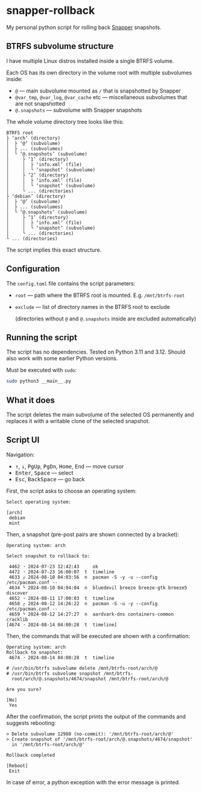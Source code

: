 # snapper-rollback

My personal python script for rolling back [Snapper](http://snapper.io) snapshots.


## BTRFS subvolume structure

I have multiple Linux distros installed inside a single BTRFS volume.

Each OS has its own directory in the volume root with multiple subvolumes inside:
- `@` — main subvolume mounted as `/` that is snapshotted by Snapper
- `@var_tmp`, `@var_log`, `@var_cache` etc — miscellaneous subvolumes that are not snapshotted
- `@.snapshots` — subvolume with Snapper snapshots

The whole volume directory tree looks like this:
```
BTRFS root
├ ‘arch’ (directory)
│  ├ ‘@’ (subvolume)
│  ├ ... (subvolumes)
│  └ ‘@.snapshots’ (subvolume)
│     ├ ‘1’ (directory)
│     │  ├ ‘info.xml’ (file)
│     │  └ ‘snapshot’ (subvolume)
│     ├ ‘2’ (directory)
│     │  ├ ‘info.xml’ (file)
│     │  └ ‘snapshot’ (subvolume)
│     └ ... (directories)
├ ‘debian’ (directory)
│  ├ ‘@’ (subvolume)
│  ├ ... (subvolumes)
│  └ ‘@.snapshots’ (subvolume)
│     ├ ‘1’ (directory)
│     │  ├ ‘info.xml’ (file)
│     │  └ ‘snapshot’ (subvolume)
│     └ ... (directories)
└ ... (directories)
```

The script implies this exact structure.


## Configuration

The `config.toml` file contains the script parameters:
- `root` — path where the BTRFS root is mounted. E.g. `/mnt/btrfs-root`
- `exclude` — list of directory names in the BTRFS root to exclude
  
  (directories without `@` and `@.snapshots` inside are excluded automatically)


## Running the script

The script has no dependencies. Tested on Python 3.11 and 3.12.
Should also work with some earlier Python versions.

Must be executed with `sudo`:
```bash
sudo python3 __main__.py
```


## What it does

The script deletes the main subvolume of the selected OS permanently and replaces it with a writable clone of the selected snapshot.


## Script UI

Navigation:
- <kbd>↑</kbd>, <kbd>↓</kbd>, <kbd>PgUp</kbd>, <kbd>PgDn</kbd>, <kbd>Home</kbd>, <kbd>End</kbd> — move cursor
- <kbd>Enter</kbd>, <kbd>Space</kbd> — select
- <kbd>Esc</kbd>, <kbd>BackSpace</kbd> — go back

First, the script asks to choose an operating system:
```
Select operating system:

[arch]
 debian
 mint
```

Then, a snapshot
(pre-post pairs are shown connected by a bracket):
```
Operating system: arch

Select snapshot to rollback to:

 4462 ╶ 2024-07-23 12:42:43     ok
 4472 ╶ 2024-07-23 16:00:07  t  timeline
 4633 ┌ 2024-08-10 04:03:56  n  pacman -S -y -u --config /etc/pacman.conf --
 4634 └ 2024-08-10 04:04:04  n  bluedevil breeze breeze-gtk breeze5 discover
 4652 ╶ 2024-08-11 17:00:03  t  timeline
 4658 ┌ 2024-08-12 14:26:22  n  pacman -S -u -y --config /etc/pacman.conf --
 4659 └ 2024-08-12 14:27:27  n  aardvark-dns containers-common cracklib
[4674 ╶ 2024-08-14 04:00:28  t  timeline]
```

Then, the commands that will be executed are shown with a confirmation:
```
Operating system: arch
Rollback to snapshot:
 4674 ╶ 2024-08-14 04:00:28  t  timeline

# /usr/bin/btrfs subvolume delete /mnt/btrfs-root/arch/@
# /usr/bin/btrfs subvolume snapshot /mnt/btrfs-
  root/arch/@.snapshots/4674/snapshot /mnt/btrfs-root/arch/@

Are you sure?

[No]
 Yes
```

After the confirmation, the script prints the output of the commands and suggests rebooting:
```
> Delete subvolume 12980 (no-commit): '/mnt/btrfs-root/arch/@'
> Create snapshot of '/mnt/btrfs-root/arch/@.snapshots/4674/snapshot'
  in '/mnt/btrfs-root/arch/@'

Rollback completed

[Reboot]
 Exit
```

In case of error, a python exception with the error message is printed.
